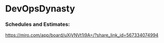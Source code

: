 # DevOpsDynasty

### Schedules and Estimates:
https://miro.com/app/board/uXjVNVt1i9A=/?share_link_id=567334074994
